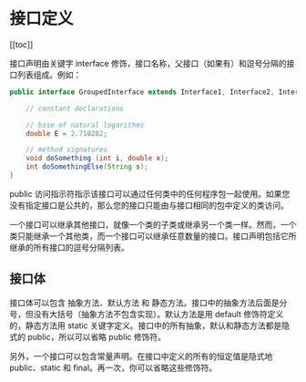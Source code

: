 # 接口定义
[[toc]]

接口声明由关键字 interface 修饰，接口名称，父接口（如果有）和逗号分隔的接口列表组成。例如：

```java
public interface GroupedInterface extends Interface1, Interface2, Interface3 {

    // constant declarations

    // base of natural logarithms
    double E = 2.718282;

    // method signatures
    void doSomething (int i, double x);
    int doSomethingElse(String s);
}
```

public 访问指示符指示该接口可以通过任何类中的任何程序包一起使用。如果您没有指定接口是公共的，那么您的接口只能由与接口相同的包中定义的类访问。

一个接口可以继承其他接口，就像一个类的子类或继承另一个类一样。然而，一个类只能继承一个其他类，而一个接口可以继承任意数量的接口。接口声明包括它所继承的所有接口的逗号分隔列表。

## 接口体
接口体可以包含 抽象方法、默认方法 和 静态方法。接口中的抽象方法后面是分号，但没有大括号（抽象方法不包含实现）。默认方法是用 default 修饰符定义的，静态方法用 static 关键字定义。接口中的所有抽象，默认和静态方法都是隐式的 public，所以可以省略 public 修饰符。

另外，一个接口可以包含常量声明。在接口中定义的所有的恒定值是隐式地 public、static 和 final。再一次，你可以省略这些修饰符。
